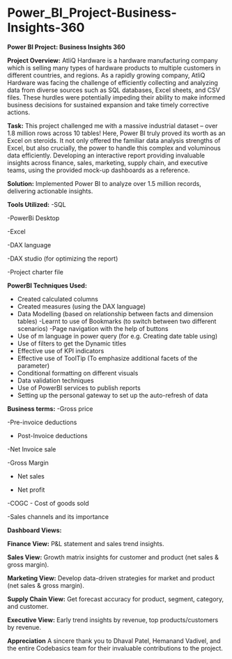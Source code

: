 # Power_BI_Project-Business-Insights-360


**Power BI Project: Business Insights 360**

**Project Overview:** AtliQ Hardware is a hardware manufacturing company which is selling many types of hardware products to multiple customers in different countries, and regions. As a rapidly growing company, AtliQ Hardware was facing the challenge of efficiently collecting and analyzing data from diverse sources such as SQL databases, Excel sheets, and CSV files.
These hurdles were potentially impeding their ability to make informed business decisions for sustained expansion and take timely corrective actions. 

**Task:** This project challenged me with a massive industrial dataset – over 1.8 million rows across 10 tables!  Here, Power BI truly proved its worth as an  Excel on steroids.  It not only offered the familiar data analysis strengths of Excel, but also crucially, the power to handle this complex and voluminous data efficiently.
Developing an interactive report providing invaluable insights across finance, sales, marketing, supply chain, and executive teams, using the provided mock-up dashboards as a reference.

**Solution:** Implemented Power BI to analyze over 1.5 million records, delivering actionable insights.

**Tools Utilized:**
-SQL

-PowerBi Desktop

-Excel

-DAX language

-DAX studio (for optimizing the report)

-Project charter file


**PowerBI Techniques Used:**
- Created calculated columns
- Created measures (using the DAX language)
- Data Modelling (based on relationship between facts and dimension tables)
-Learnt to use of Bookmarks (to switch between two different scenarios)
-Page navigation with the help of buttons
- Use of m language in power query (for e.g. Creating date table using)
- Use of filters to get the Dynamic titles 
- Effective use of KPI indicators
- Effective use of ToolTip (To emphasize additional facets of the parameter)
- Conditional formatting on different visuals
- Data validation techniques
- Use of PowerBI services to publish reports
- Setting up the personal gateway to set up the auto-refresh of data


**Business terms:**
 -Gross price
 
 -Pre-invoice deductions
 
 - Post-Invoice deductions
   
 -Net Invoice sale
 
 -Gross Margin
 
 - Net sales
   
 - Net profit
   
 -COGC - Cost of goods sold
 
 -Sales channels and its importance

**Dashboard Views:**

**Finance View:** P&L statement and sales trend insights.

**Sales View:** Growth matrix insights for customer and product (net sales & gross margin).

**Marketing View:** Develop data-driven strategies for market and product (net sales & gross margin).

**Supply Chain View:** Get forecast accuracy for product, segment, category, and customer.

**Executive View:** Early trend insights by revenue, top products/customers by revenue.






**Appreciation**
A sincere thank you to Dhaval Patel, Hemanand Vadivel, and the entire Codebasics team for their invaluable contributions to the project.

